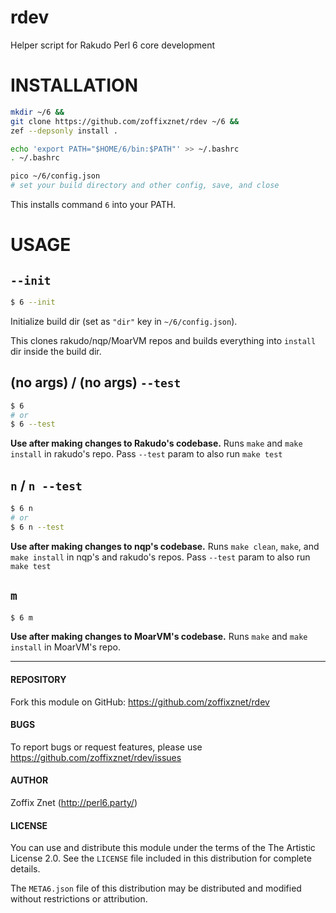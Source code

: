 # rdev

Helper script for Rakudo Perl 6 core development

# INSTALLATION

```bash
mkdir ~/6 &&
git clone https://github.com/zoffixznet/rdev ~/6 &&
zef --depsonly install .

echo 'export PATH="$HOME/6/bin:$PATH"' >> ~/.bashrc
. ~/.bashrc

pico ~/6/config.json
# set your build directory and other config, save, and close
```

This installs command `6` into your PATH.

# USAGE

## `--init`

```bash
$ 6 --init
```

Initialize build dir (set as `"dir"` key in `~/6/config.json`).

This clones rakudo/nqp/MoarVM repos and builds everything into `install` dir
inside the build dir.

## (no args) / (no args) `--test`

```bash
$ 6
# or
$ 6 --test
```

**Use after making changes to Rakudo's codebase.**
Runs `make` and `make install` in rakudo's repo. Pass `--test` param to also
run `make test`

## `n` / `n --test`

```bash
$ 6 n
# or
$ 6 n --test
```

**Use after making changes to nqp's codebase.**
Runs `make clean`, `make`, and `make install` in nqp's and rakudo's repos.
Pass `--test` param to also run `make test`

## `m`

```bash
$ 6 m
```

**Use after making changes to MoarVM's codebase.**
Runs `make` and `make install` in MoarVM's repo.

----

#### REPOSITORY

Fork this module on GitHub:
https://github.com/zoffixznet/rdev

#### BUGS

To report bugs or request features, please use
https://github.com/zoffixznet/rdev/issues

#### AUTHOR

Zoffix Znet (http://perl6.party/)

#### LICENSE

You can use and distribute this module under the terms of the
The Artistic License 2.0. See the `LICENSE` file included in this
distribution for complete details.

The `META6.json` file of this distribution may be distributed and modified
without restrictions or attribution.
